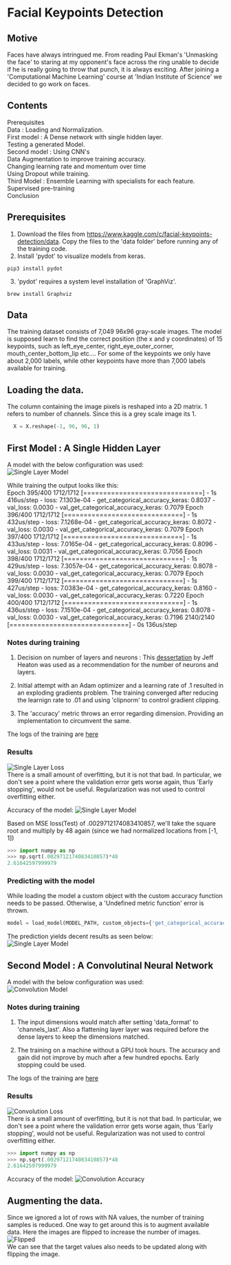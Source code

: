 [//]: # (Image References)
[single layer loss image]: ./results/losses/single_hidden_layer.png "Single Layer Loss"
[single layer model image]: ./results/models/single_hidden_layer.png "Single Layer Model"
[single layer accuracy image]: ./results/accuracy/single_hidden_layer.png "Single Layer Model"
[single layer prediction image]: ./results/predictions/single_hidden_layer.png "Single Layer Model"
[convolution loss image]: ./results/losses/convolution.png "Convolution Loss"
[convolution model image]: ./results/models/convolution_layer.png "Convolution Model"
[convolution accuracy image]: ./results/accuracy/convolution.png "Convolution Accuracy"
[flipped]: ./results/other/flip_without_adjust.png "Flipped"
# Facial Keypoints Detection

## Motive
Faces have always intringued me. From reading Paul Ekman's 'Unmasking the face' to staring at my opponent's face across the ring unable to decide if he is really going to throw that punch, it is always exciting. After joining a 'Computational Machine Learning' course at 
'Indian Institute of Science' we decided to go work on faces.

## Contents
Prerequisites   
Data : Loading and Normalization.   
First model : A Dense network with single hidden layer.   
Testing a generated Model.   
Second model : Using CNN's   
Data Augmentation to improve training accuracy.   
Changing learning rate and momentum over time   
Using Dropout while training.   
Third Model : Ensemble Learning with specialists for each feature.   
Supervised pre-training   
Conclusion   

## Prerequisites
1. Download the files from https://www.kaggle.com/c/facial-keypoints-detection/data. Copy the files to the 'data folder' before running any of the training code.   
2. Install 'pydot' to visualize models from keras.
```
pip3 install pydot
```
3. 'pydot' requires a system level installation of 'GraphViz'.
```
brew install Graphviz
```

## Data

The training dataset consists of 7,049 96x96 gray-scale images. The model is supposed learn to find the correct position (the x and y coordinates) of 15 keypoints, such as left_eye_center, right_eye_outer_corner, mouth_center_bottom_lip etc....
For some of the keypoints we only have about 2,000 labels, while other keypoints have more than 7,000 labels available for training.

## Loading the data.
The column containing the image pixels is reshaped into a 2D matrix. 1 refers to number of channels. Since this is a grey scale image its 1.

```python
  X = X.reshape(-1, 96, 96, 1)
```

## First Model : A Single Hidden Layer
A model with the below configuration was used:   
![Single Layer Model][single layer model image]

While training the output looks like this:   
Epoch 395/400
1712/1712 [==============================] - 1s 416us/step - loss: 7.1303e-04 - get_categorical_accuracy_keras: 0.8037 - val_loss: 0.0030 - val_get_categorical_accuracy_keras: 0.7079
Epoch 396/400
1712/1712 [==============================] - 1s 432us/step - loss: 7.1268e-04 - get_categorical_accuracy_keras: 0.8072 - val_loss: 0.0030 - val_get_categorical_accuracy_keras: 0.7079
Epoch 397/400
1712/1712 [==============================] - 1s 433us/step - loss: 7.0165e-04 - get_categorical_accuracy_keras: 0.8096 - val_loss: 0.0031 - val_get_categorical_accuracy_keras: 0.7056
Epoch 398/400
1712/1712 [==============================] - 1s 429us/step - loss: 7.3057e-04 - get_categorical_accuracy_keras: 0.8078 - val_loss: 0.0030 - val_get_categorical_accuracy_keras: 0.7079
Epoch 399/400
1712/1712 [==============================] - 1s 427us/step - loss: 7.0383e-04 - get_categorical_accuracy_keras: 0.8160 - val_loss: 0.0030 - val_get_categorical_accuracy_keras: 0.7220
Epoch 400/400
1712/1712 [==============================] - 1s 436us/step - loss: 7.1510e-04 - get_categorical_accuracy_keras: 0.8078 - val_loss: 0.0030 - val_get_categorical_accuracy_keras: 0.7196
2140/2140 [==============================] - 0s 136us/step

### Notes during training
1. Decision on number of layers and neurons : This [dessertation](https://www.heatonresearch.com/2017/06/01/hidden-layers.html) by Jeff Heaton  was used as a recommendation for the number of neurons and layers.

2. Initial attempt with an Adam optimizer and a learning rate of .1 resulted in an exploding gradients problem. The training converged after reducing the learnign rate to .01 and using 'clipnorm' to control gradient clipping.

3. The 'accuracy' metric throws an error regarding dimension. Providing an implementation to circumvent the same.


The logs of the training are [here](./results/losses/single_hidden_layer.csv)

### Results
![Single Layer Loss][single layer loss image]   
There is a small amount of overfitting, but it is not that bad. In particular, we don't see a point where the validation error gets worse again, thus 'Early stopping', would not be useful. Regularization was not used to control overfitting either.

Accuracy of the model:
![Single Layer Model][single layer accuracy image]   

 Based on MSE loss(Test) of .0029712174083410857, we'll take the square root and multiply by 48 again (since we had normalized locations from [-1, 1])
```python
>>> import numpy as np
>>> np.sqrt(.0029712174083410857)*48
2.61642597999979
```

### Predicting with the model

While loading the model a custom object with the custom accuracy function needs to be passed. Otherwise, a 'Undefined metric function' error is thrown.
```python
model = load_model(MODEL_PATH, custom_objects={'get_categorical_accuracy_keras': get_categorical_accuracy_keras})
```

The prediction yields decent results as seen below:   
![Single Layer Model][single layer prediction image]  

## Second Model : A Convolutinal Neural Network
A model with the below configuration was used:   
![Convolution Model][convolution model image]

### Notes during training
1. The input dimensions would match after setting 'data_format' to 'channels_last'. Also a flattening layer layer was required before the dense layers to keep the dimensions matched.

2. The training on a machine without a GPU took hours. The accuracy and gain did not improve by much after a few hundred epochs. Early stopping could be used.

The logs of the training are [here](./results/losses/convolution_layer.csv)

### Results
![Convolution Loss][convolution loss image]   
There is a small amount of overfitting, but it is not that bad. In particular, we don't see a point where the validation error gets worse again, thus 'Early stopping', would not be useful. Regularization was not used to control overfitting either.

```python
>>> import numpy as np
>>> np.sqrt(.0029712174083410857)*48
2.61642597999979
```

Accuracy of the model:
![Convolution Accuracy][convolution accuracy image]   

## Augmenting the data.
Since we ignored a lot of rows with NA values, the number of training samples is reduced. One way to get around this is to augment available data.
Here the images are flipped to increase the number of images.   
![Flipped][flipped]   
We can see that the target values also needs to be updated along with flipping the image.

